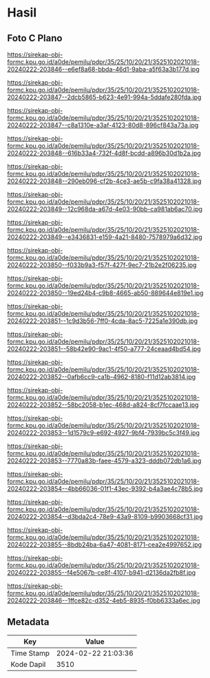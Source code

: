 # Hasil

## Foto C Plano

https://sirekap-obj-formc.kpu.go.id/a0de/pemilu/pdpr/35/25/10/20/21/3525102021018-20240222-203846--e6ef8a68-bbda-46d1-9aba-a5f63a3b177d.jpg

https://sirekap-obj-formc.kpu.go.id/a0de/pemilu/pdpr/35/25/10/20/21/3525102021018-20240222-203847--2dcb5865-b623-4e91-994a-5ddafe280fda.jpg

https://sirekap-obj-formc.kpu.go.id/a0de/pemilu/pdpr/35/25/10/20/21/3525102021018-20240222-203847--c8a1310e-a3af-4123-80d8-896cf843a73a.jpg

https://sirekap-obj-formc.kpu.go.id/a0de/pemilu/pdpr/35/25/10/20/21/3525102021018-20240222-203848--616b33a4-732f-4d8f-bcdd-a896b30d1b2a.jpg

https://sirekap-obj-formc.kpu.go.id/a0de/pemilu/pdpr/35/25/10/20/21/3525102021018-20240222-203848--290eb096-cf2b-4ce3-ae5b-c9fa38a41328.jpg

https://sirekap-obj-formc.kpu.go.id/a0de/pemilu/pdpr/35/25/10/20/21/3525102021018-20240222-203849--12c968da-a67d-4e03-90bb-ca981ab6ac70.jpg

https://sirekap-obj-formc.kpu.go.id/a0de/pemilu/pdpr/35/25/10/20/21/3525102021018-20240222-203849--e3436831-e159-4a21-8480-7578979a6d32.jpg

https://sirekap-obj-formc.kpu.go.id/a0de/pemilu/pdpr/35/25/10/20/21/3525102021018-20240222-203850--f033b9a3-f57f-427f-9ec7-21b2e2f06235.jpg

https://sirekap-obj-formc.kpu.go.id/a0de/pemilu/pdpr/35/25/10/20/21/3525102021018-20240222-203850--19ed24b4-c9b8-4665-ab50-889644e819e1.jpg

https://sirekap-obj-formc.kpu.go.id/a0de/pemilu/pdpr/35/25/10/20/21/3525102021018-20240222-203851--1c9d3b56-7ff0-4cda-8ac5-7225a1e390db.jpg

https://sirekap-obj-formc.kpu.go.id/a0de/pemilu/pdpr/35/25/10/20/21/3525102021018-20240222-203851--58b42e90-9ac1-4f50-a777-24ceaad4bd54.jpg

https://sirekap-obj-formc.kpu.go.id/a0de/pemilu/pdpr/35/25/10/20/21/3525102021018-20240222-203852--0afb6cc9-ca1b-4962-8180-f11d12ab3814.jpg

https://sirekap-obj-formc.kpu.go.id/a0de/pemilu/pdpr/35/25/10/20/21/3525102021018-20240222-203852--58bc2058-b1ec-468d-a824-8cf7fccaae13.jpg

https://sirekap-obj-formc.kpu.go.id/a0de/pemilu/pdpr/35/25/10/20/21/3525102021018-20240222-203853--1d1579c9-e692-4927-9bf4-7939bc5c3f49.jpg

https://sirekap-obj-formc.kpu.go.id/a0de/pemilu/pdpr/35/25/10/20/21/3525102021018-20240222-203853--7770a83b-faee-4579-a323-dddb072db1a6.jpg

https://sirekap-obj-formc.kpu.go.id/a0de/pemilu/pdpr/35/25/10/20/21/3525102021018-20240222-203854--4bb66036-01f1-43ec-9392-b4a3ae4c78b5.jpg

https://sirekap-obj-formc.kpu.go.id/a0de/pemilu/pdpr/35/25/10/20/21/3525102021018-20240222-203854--d3bda2c4-78e9-43a9-8109-b9903668cf31.jpg

https://sirekap-obj-formc.kpu.go.id/a0de/pemilu/pdpr/35/25/10/20/21/3525102021018-20240222-203855--8bdb24ba-6a47-4081-8171-cea2e4997652.jpg

https://sirekap-obj-formc.kpu.go.id/a0de/pemilu/pdpr/35/25/10/20/21/3525102021018-20240222-203855--f4e5067b-ce8f-4107-b941-d2136da2fb8f.jpg

https://sirekap-obj-formc.kpu.go.id/a0de/pemilu/pdpr/35/25/10/20/21/3525102021018-20240222-203846--1ffce82c-d352-4eb5-8935-f0bb6333a6ec.jpg


## Metadata

| Key        | Value               |
| ---------- | ------------------- |
| Time Stamp | 2024-02-22 21:03:36 |
| Kode Dapil | 3510                |



